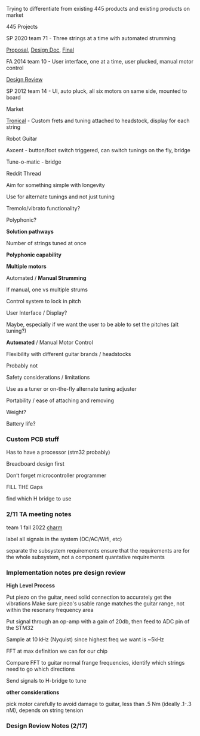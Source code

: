 Trying to differentiate from existing 445 products and existing products on market

445 Projects

SP 2020 team 71 - Three strings at a time with automated strumming

[Proposal](https://courses.grainger.illinois.edu/ece445/getfile.asp?id=16908), [Design Doc](https://courses.grainger.illinois.edu/ece445/getfile.asp?id=18170),  [Final](https://courses.grainger.illinois.edu/ece445/getfile.asp?id=18265)

FA 2014 team 10 - User interface, one at a time, user plucked, manual motor control

[Design Review](https://courses.grainger.illinois.edu/ece445/getfile.asp?id=6275)

SP 2012 team 14 - UI, auto pluck, all six motors on same side, mounted to board

Market

[Tronical](https://www.tronicaltune.net/tronicaltune-plus/) - Custom frets and tuning attached to headstock, display for each string

Robot Guitar

Axcent - button/foot switch triggered, can switch tunings on the fly, bridge

Tune-o-matic - bridge 

Reddit Thread

Aim for something simple with longevity

Use for alternate tunings and not just tuning

Tremolo/vibrato functionality?

Polyphonic?

**Solution pathways**

Number of strings tuned at once

**Polyphonic capability**

**Multiple motors**

Automated / **Manual Strumming**

If manual, one vs multiple strums

Control system to lock in pitch

User Interface / Display?

Maybe, especially if we want the user to be able to set the pitches (alt tuning?)

**Automated** / Manual Motor Control

Flexibility with different guitar brands / headstocks

Probably not

Safety considerations / limitations

Use as a tuner or on-the-fly alternate tuning adjuster

Portability / ease of attaching and removing

Weight?

Battery life?

### Custom PCB stuff

Has to have a processor (stm32 probably)

Breadboard design first

Don’t forget microcontroller programmer

FILL THE Gaps

find which H bridge to use

### 2/11 TA meeting notes

team 1 fall 2022 [charm](https://courses.grainger.illinois.edu/ece445/getfile.asp?id=20868)

label all signals in the system (DC/AC/Wifi, etc)

separate the subsystem requirements
	ensure that the requirements are for the whole subsystem, not a component
	quantative requirements

### Implementation notes pre design review

**High Level Process**

Put piezo on the guitar, need solid connection to accurately get the vibrations
	Make sure piezo's usable range matches the guitar range, not within the resonany frequency area

Put signal through an op-amp with a gain of 20db, then feed to ADC pin of the STM32

Sample at 10 kHz (Nyquist) since highest freq we want is ~5kHz

FFT at max definition we can for our chip

Compare FFT to guitar normal frange frequencies, identify which strings need to go which directions

Send signals to H-bridge to tune

**other considerations**

pick motor carefully to avoid damage to guitar, less than .5 Nm (ideally .1-.3 nM), depends on string tension


### Design Review Notes (2/17)


